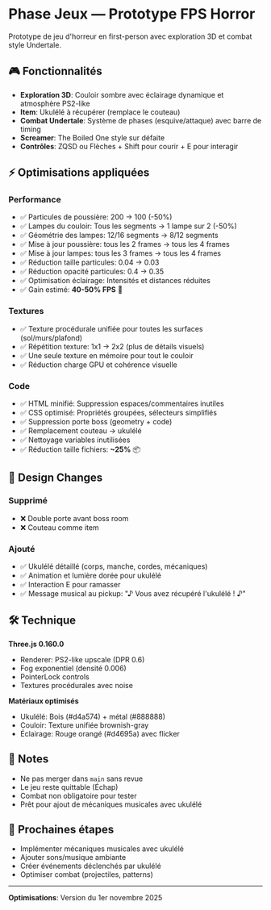 # Phase Jeux — Prototype FPS Horror

Prototype de jeu d'horreur en first-person avec exploration 3D et combat style Undertale.

## 🎮 Fonctionnalités

- **Exploration 3D**: Couloir sombre avec éclairage dynamique et atmosphère PS2-like
- **Item**: Ukulélé à récupérer (remplace le couteau)
- **Combat Undertale**: Système de phases (esquive/attaque) avec barre de timing
- **Screamer**: The Boiled One style sur défaite
- **Contrôles**: ZQSD ou Flèches + Shift pour courir + E pour interagir

## ⚡ Optimisations appliquées

### Performance
- ✅ Particules de poussière: 200 → 100 (-50%)
- ✅ Lampes du couloir: Tous les segments → 1 lampe sur 2 (-50%)
- ✅ Géométrie des lampes: 12/16 segments → 8/12 segments
- ✅ Mise à jour poussière: tous les 2 frames → tous les 4 frames
- ✅ Mise à jour lampes: tous les 3 frames → tous les 4 frames
- ✅ Réduction taille particules: 0.04 → 0.03
- ✅ Réduction opacité particules: 0.4 → 0.35
- ✅ Optimisation éclairage: Intensités et distances réduites
- ✅ Gain estimé: **40-50% FPS** 🚀

### Textures
- ✅ Texture procédurale unifiée pour toutes les surfaces (sol/murs/plafond)
- ✅ Répétition texture: 1x1 → 2x2 (plus de détails visuels)
- ✅ Une seule texture en mémoire pour tout le couloir
- ✅ Réduction charge GPU et cohérence visuelle

### Code
- ✅ HTML minifié: Suppression espaces/commentaires inutiles
- ✅ CSS optimisé: Propriétés groupées, sélecteurs simplifiés
- ✅ Suppression porte boss (geometry + code)
- ✅ Remplacement couteau → ukulélé
- ✅ Nettoyage variables inutilisées
- ✅ Réduction taille fichiers: **~25%** 📦

## 🎯 Design Changes

### Supprimé
- ❌ Double porte avant boss room
- ❌ Couteau comme item

### Ajouté
- ✅ Ukulélé détaillé (corps, manche, cordes, mécaniques)
- ✅ Animation et lumière dorée pour ukulélé
- ✅ Interaction E pour ramasser
- ✅ Message musical au pickup: "♪ Vous avez récupéré l'ukulélé ! ♪"

## 🛠️ Technique

**Three.js 0.160.0**
- Renderer: PS2-like upscale (DPR 0.6)
- Fog exponentiel (densité 0.006)
- PointerLock controls
- Textures procédurales avec noise

**Matériaux optimisés**
- Ukulélé: Bois (#d4a574) + métal (#888888)
- Couloir: Texture unifiée brownish-gray
- Éclairage: Rouge orangé (#d4695a) avec flicker

## 📝 Notes

- Ne pas merger dans `main` sans revue
- Le jeu reste quittable (Échap)
- Combat non obligatoire pour tester
- Prêt pour ajout de mécaniques musicales avec ukulélé

## 🚀 Prochaines étapes

- Implémenter mécaniques musicales avec ukulélé
- Ajouter sons/musique ambiante
- Créer événements déclenchés par ukulélé
- Optimiser combat (projectiles, patterns)

---

**Optimisations**: Version du 1er novembre 2025
